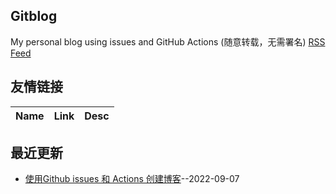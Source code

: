 ## Gitblog
My personal blog using issues and GitHub Actions (随意转载，无需署名)
[RSS Feed](https://raw.githubusercontent.com/zkliuym/log/master/feed.xml)
## 友情链接
| Name | Link | Desc | 
 | ---- | ---- | ---- |
## 最近更新
- [使用Github issues 和 Actions 创建博客](https://github.com/zkliuym/log/issues/1)--2022-09-07
